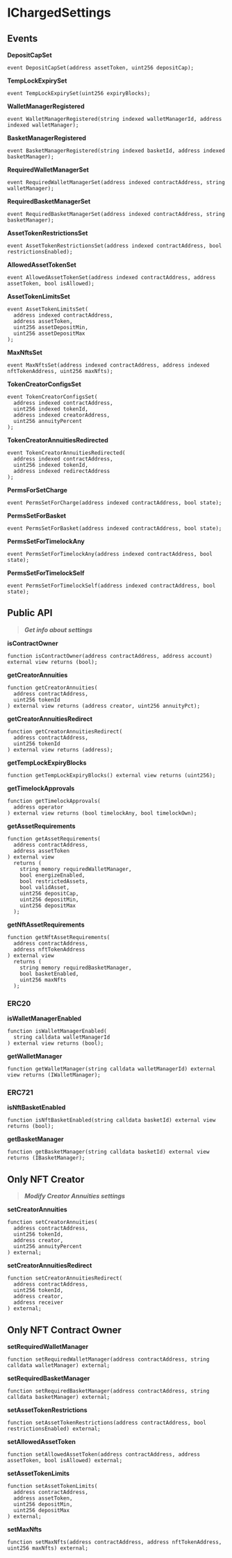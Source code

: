 # IChargedSettings

## Events

**DepositCapSet**
```
event DepositCapSet(address assetToken, uint256 depositCap);
```

**TempLockExpirySet**
```
event TempLockExpirySet(uint256 expiryBlocks);
```

**WalletManagerRegistered**
```
event WalletManagerRegistered(string indexed walletManagerId, address indexed walletManager);
```

**BasketManagerRegistered**
```
event BasketManagerRegistered(string indexed basketId, address indexed basketManager);
```

**RequiredWalletManagerSet**
```
event RequiredWalletManagerSet(address indexed contractAddress, string walletManager);
```

**RequiredBasketManagerSet**
```
event RequiredBasketManagerSet(address indexed contractAddress, string basketManager);
```

**AssetTokenRestrictionsSet**
```
event AssetTokenRestrictionsSet(address indexed contractAddress, bool restrictionsEnabled);
```

**AllowedAssetTokenSet**
```
event AllowedAssetTokenSet(address indexed contractAddress, address assetToken, bool isAllowed);
```

**AssetTokenLimitsSet**
```
event AssetTokenLimitsSet(
  address indexed contractAddress,
  address assetToken,
  uint256 assetDepositMin,
  uint256 assetDepositMax
);
```

**MaxNftsSet**
```
event MaxNftsSet(address indexed contractAddress, address indexed nftTokenAddress, uint256 maxNfts);
```

**TokenCreatorConfigsSet**
```
event TokenCreatorConfigsSet(
  address indexed contractAddress,
  uint256 indexed tokenId,
  address indexed creatorAddress,
  uint256 annuityPercent
);
```

**TokenCreatorAnnuitiesRedirected**
```
event TokenCreatorAnnuitiesRedirected(
  address indexed contractAddress,
  uint256 indexed tokenId,
  address indexed redirectAddress
);
```

**PermsForSetCharge**
```
event PermsSetForCharge(address indexed contractAddress, bool state);
```

**PermsSetForBasket**
```
event PermsSetForBasket(address indexed contractAddress, bool state);
```

**PermsSetForTimelockAny**
```
event PermsSetForTimelockAny(address indexed contractAddress, bool state);
```

**PermsSetForTimelockSelf**
```
event PermsSetForTimelockSelf(address indexed contractAddress, bool state);
```

## Public API

> ***Get info about settings*** 

**isContractOwner**
```
function isContractOwner(address contractAddress, address account) external view returns (bool);
```

**getCreatorAnnuities**
```
function getCreatorAnnuities(
  address contractAddress, 
  uint256 tokenId
) external view returns (address creator, uint256 annuityPct);
```

**getCreatorAnnuitiesRedirect**
```
function getCreatorAnnuitiesRedirect(
  address contractAddress,
  uint256 tokenId
) external view returns (address);
```

**getTempLockExpiryBlocks**
```
function getTempLockExpiryBlocks() external view returns (uint256);
```

**getTimelockApprovals**
```
function getTimelockApprovals(
  address operator
) external view returns (bool timelockAny, bool timelockOwn);
```

**getAssetRequirements**
```
function getAssetRequirements(
  address contractAddress,
  address assetToken
) external view
  returns (
    string memory requiredWalletManager,
    bool energizeEnabled,
    bool restrictedAssets,
    bool validAsset,
    uint256 depositCap,
    uint256 depositMin,
    uint256 depositMax
  );
```

**getNftAssetRequirements**
```
function getNftAssetRequirements(
  address contractAddress,
  address nftTokenAddress
) external view 
  returns (
    string memory requiredBasketManager,
    bool basketEnabled, 
    uint256 maxNfts
  );
```

### ERC20

**isWalletManagerEnabled**
```
function isWalletManagerEnabled(
  string calldata walletManagerId
) external view returns (bool);
```

**getWalletManager**
```
function getWalletManager(string calldata walletManagerId) external view returns (IWalletManager);
```

### ERC721


**isNftBasketEnabled**
```
function isNftBasketEnabled(string calldata basketId) external view returns (bool);
```

**getBasketManager**
```
function getBasketManager(string calldata basketId) external view returns (IBasketManager);
````

## Only NFT Creator

> ***Modify Creator Annuities settings***

**setCreatorAnnuities**
```
function setCreatorAnnuities(
  address contractAddress,
  uint256 tokenId, 
  address creator, 
  uint256 annuityPercent
) external;
```

**setCreatorAnnuitiesRedirect**
```
function setCreatorAnnuitiesRedirect(
  address contractAddress, 
  uint256 tokenId, 
  address creator, 
  address receiver
) external;
```

## Only NFT Contract Owner

**setRequiredWalletManager**
```
function setRequiredWalletManager(address contractAddress, string calldata walletManager) external;
```

**setRequiredBasketManager**
```
function setRequiredBasketManager(address contractAddress, string calldata basketManager) external;
```

**setAssetTokenRestrictions**
```
function setAssetTokenRestrictions(address contractAddress, bool restrictionsEnabled) external;
```

**setAllowedAssetToken**
```
function setAllowedAssetToken(address contractAddress, address assetToken, bool isAllowed) external;
```

**setAssetTokenLimits**
```
function setAssetTokenLimits(
  address contractAddress, 
  address assetToken, 
  uint256 depositMin, 
  uint256 depositMax
) external;
```

**setMaxNfts**
```
function setMaxNfts(address contractAddress, address nftTokenAddress, uint256 maxNfts) external;
  ```
